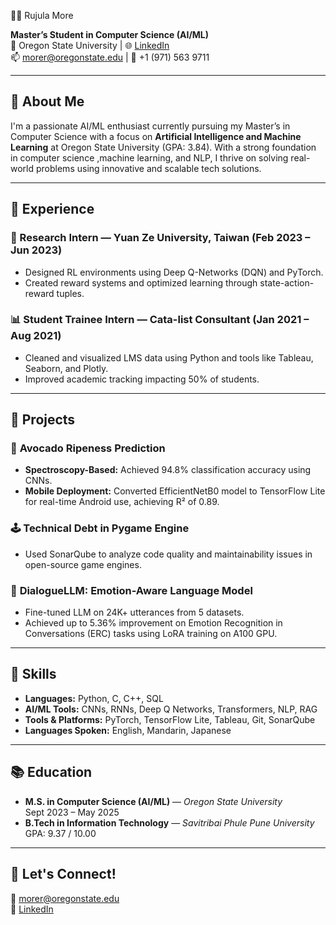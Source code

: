  👩‍💻 Rujula More

**Master’s Student in Computer Science (AI/ML)**  
📍 Oregon State University | 🌐 [LinkedIn](https://www.linkedin.com/in/rujula-more-19b8721a6)  
📫 morer@oregonstate.edu | 📱 +1 (971) 563 9711  

---

## 🚀 About Me

I'm a passionate AI/ML enthusiast currently pursuing my Master’s in Computer Science with a focus on **Artificial Intelligence and Machine Learning** at Oregon State University (GPA: 3.84). With a strong foundation in computer science ,machine learning, and NLP, I thrive on solving real-world problems using innovative and scalable tech solutions.

---

## 💼 Experience

### 🧠 Research Intern — Yuan Ze University, Taiwan (Feb 2023 – Jun 2023)
- Designed RL environments using Deep Q-Networks (DQN) and PyTorch.
- Created reward systems and optimized learning through state-action-reward tuples.

### 📊 Student Trainee Intern — Cata-list Consultant (Jan 2021 – Aug 2021)
- Cleaned and visualized LMS data using Python and tools like Tableau, Seaborn, and Plotly.
- Improved academic tracking impacting 50% of students.

---

## 🔬 Projects

### 🥑 **Avocado Ripeness Prediction**
- **Spectroscopy-Based:** Achieved 94.8% classification accuracy using CNNs.
- **Mobile Deployment:** Converted EfficientNetB0 model to TensorFlow Lite for real-time Android use, achieving R² of 0.89.

### 🕹️ **Technical Debt in Pygame Engine**
- Used SonarQube to analyze code quality and maintainability issues in open-source game engines.

### 💬 **DialogueLLM: Emotion-Aware Language Model**
- Fine-tuned LLM on 24K+ utterances from 5 datasets.
- Achieved up to 5.36% improvement on Emotion Recognition in Conversations (ERC) tasks using LoRA training on A100 GPU.

---

## 🧠 Skills

- **Languages:** Python, C, C++, SQL  
- **AI/ML Tools:** CNNs, RNNs, Deep Q Networks, Transformers, NLP, RAG  
- **Tools & Platforms:** PyTorch, TensorFlow Lite, Tableau, Git, SonarQube  
- **Languages Spoken:** English, Mandarin, Japanese

---

## 📚 Education

- **M.S. in Computer Science (AI/ML)** — *Oregon State University*  
  Sept 2023 – May 2025  
- **B.Tech in Information Technology** — *Savitribai Phule Pune University*  
  GPA: 9.37 / 10.00

---

## 📌 Let's Connect!

📧 morer@oregonstate.edu  
🔗 [LinkedIn](https://www.linkedin.com/in/rujula-more-19b8721a6)
